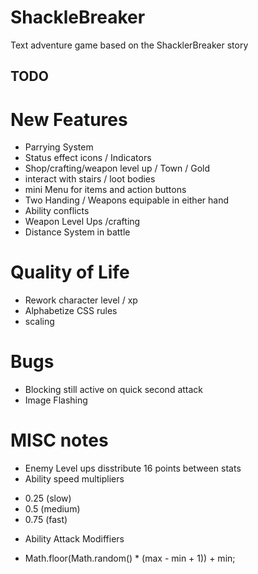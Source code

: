 # ShackleBreaker
Text adventure game based on the ShacklerBreaker story

## TODO

# New Features
* Parrying System
* Status effect icons / Indicators
* Shop/crafting/weapon level up / Town / Gold
* interact with stairs / loot bodies
* mini Menu for items and action buttons
* Two Handing / Weapons equipable in either hand
* Ability conflicts
* Weapon Level Ups /crafting
* Distance System in battle

# Quality of Life
* Rework character level / xp 
* Alphabetize CSS rules
* scaling

# Bugs
* Blocking still active on quick second attack
* Image Flashing


# MISC notes
* Enemy Level ups disstribute 16 points between stats
* Ability speed multipliers 
- 0.25 (slow) 
- 0.5 (medium) 
- 0.75 (fast)
* Ability Attack Modiffiers
- Math.floor(Math.random() * (max - min + 1)) + min;